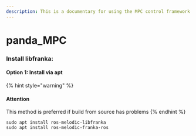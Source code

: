 ```yaml
---
description: This is a documentary for using the MPC control framework on the Panda robot.
---
```


# panda\_MPC

### Install libfranka:

#### Option 1: Install via apt

{% hint style="warning" %}
#### Attention

This method is preferred if build from source has problems
{% endhint %}

```text
sudo apt install ros-melodic-libfranka
sudo apt install ros-melodic-franka-ros
```



